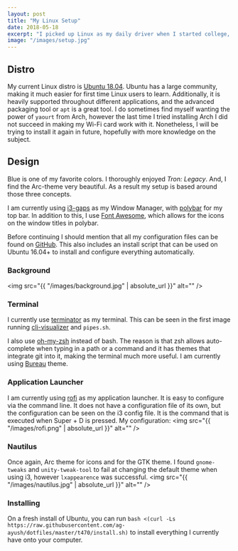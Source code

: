 ```yaml
---
layout: post
title: "My Linux Setup"
date: 2018-05-18
excerpt: "I picked up Linux as my daily driver when I started college, nearly a year ago. Coding and using tools such as git felt much more natural on it than they ever did on Windows. After a few months of getting used to Linux, I decided to customize it, and this blog explores the outcome."
image: "/images/setup.jpg"
---
```

## Distro
My current Linux distro is [Ubuntu 18.04](http://releases.ubuntu.com/18.04/). Ubuntu has a large community, making it much easier for first time Linux users to learn. Additionally, it is heavily supported throughout different applications, and the advanced packaging tool or `apt` is a great tool. I do sometimes find myself wanting the power of `yaourt` from Arch, however the last time I tried installing Arch I did not succeed in making my Wi-Fi card work with it. Nonetheless, I will be trying to install it again in future, hopefully with more knowledge on the subject.

## Design
Blue is one of my favorite colors. I thoroughly enjoyed _Tron: Legacy_. And, I find the Arc-theme very beautiful. As a result my setup is based around those three concepts.

I am currently using [i3-gaps](https://github.com/Airblader/i3) as my Window Manager, with [polybar](https://github.com/jaagr/polybar) for my top bar. In addition to this, I use [Font Awesome](https://fontawesome.com/), which allows for the icons on the window titles in polybar.

Before continuing I should mention that all my configuration files can be found on  [GitHub](https://github.com/ag-ayush/dotfiles). This also includes an install script that can be used on Ubuntu 16.04+ to install and configure everything automatically.

### Background
<span class="image fit"><img src="{{ "/images/background.jpg" | absolute_url }}" alt="" /></span>

### Terminal
I currently use [terminator](https://launchpad.net/terminator) as my terminal. This can be seen in the first image running [cli-visualizer](https://github.com/dpayne/cli-visualizer) and `pipes.sh`.

I also use [oh-my-zsh](https://github.com/robbyrussell/oh-my-zsh) instead of bash. The reason is that zsh allows auto-complete when typing in a path or a command and it has themes that integrate git into it, making the terminal much more useful. I am currently using [Bureau](https://github.com/robbyrussell/oh-my-zsh/blob/master/themes/bureau.zsh-theme) theme.

### Application Launcher
I am currently using [rofi](https://github.com/DaveDavenport/rofi) as my application launcher. It is easy to configure via the command line. It does not have a configuration file of its own, but the configuration can be seen on the i3 config file. It is the command that is executed when Super + D is pressed. My configuration:
<span class="image fit"><img src="{{ "/images/rofi.png" | absolute_url }}" alt="" /></span>

### Nautilus
Once again, Arc theme for icons and for the GTK theme. I found `gnome-tweaks` and `unity-tweak-tool` to fail at changing the default theme when using i3, however `lxappearence` was successful.
<span class="image fit"><img src="{{ "/images/nautilus.jpg" | absolute_url }}" alt="" /></span>

### Installing
On a fresh install of Ubuntu, you can run `bash <(curl -Ls https://raw.githubusercontent.com/ag-ayush/dotfiles/master/t470/install.sh)` to install everything I currently have onto your computer.
